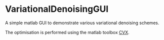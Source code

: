 # VariationalDenoisingGUI
A simple matlab GUI to demonstrate various variational denoising schemes.

The optimisation is performed using the matlab toolbox [CVX](http://cvxr.com/cvx/ "CVX Homepage").